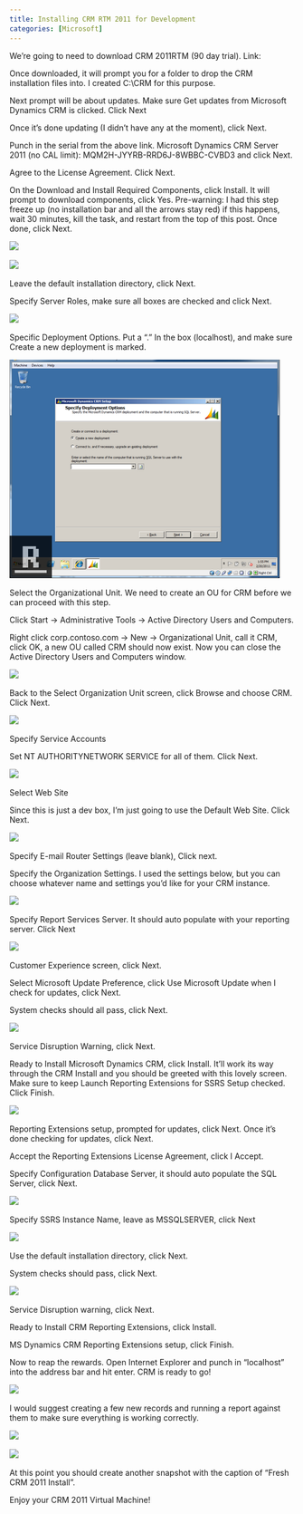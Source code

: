 ```yaml
---
title: Installing CRM RTM 2011 for Development
categories: [Microsoft]
---
```



We’re going to need to download CRM 2011RTM (90 day trial). Link: 

Once downloaded, it will prompt you for a folder to drop the CRM installation files into. I created C:\CRM for this purpose. 

Next prompt will be about updates. Make sure Get updates from Microsoft Dynamics CRM is clicked. Click Next

Once it’s done updating (I didn’t have any at the moment), click Next.

Punch in the serial from the above link. Microsoft Dynamics CRM Server 2011 (no CAL limit): MQM2H-JYYRB-RRD6J-8WBBC-CVBD3 and click Next.

Agree to the License Agreement. Click Next.

On the Download and Install Required Components, click Install. It will prompt to download components, click Yes. Pre-warning: I had this step freeze up (no installation bar and all the arrows stay red) if this happens, wait 30 minutes, kill the task, and restart from the top of this post. Once done, click Next.

![][2]

 [2]: /assets/img/old/CRM_Download_Install1.png

![][3]

 [3]: /assets/img/old/CRM_Download_Install_Done2.png

Leave the default installation directory, click Next.

Specify Server Roles, make sure all boxes are checked and click Next.

![][4]

 [4]: /assets/img/old/CRM_Specify_Server_Roles.png

Specific Deployment Options. Put a “.” In the box (localhost), and make sure Create a new deployment is marked.

![CRM specify development options][5]

 [5]: /assets/img/old/CRM_Specify_Development_Options.png

Select the Organizational Unit. We need to create an OU for CRM before we can proceed with this step.

Click Start -> Administrative Tools -> Active Directory Users and Computers.

Right click corp.contoso.com -> New -> Organizational Unit, call it CRM, click OK, a new OU called CRM should now exist. Now you can close the Active Directory Users and Computers window.

![][6]

 [6]: /assets/img/old/CRM_OU.png

Back to the Select Organization Unit screen, click Browse and choose CRM. Click Next.

![][7]

 [7]: /assets/img/old/CRM_OU_Pick.png

Specify Service Accounts

Set NT AUTHORITYNETWORK SERVICE for all of them. Click Next.

![][8]

 [8]: /assets/img/old/CRM_Specify_Service_Account.png

Select Web Site

Since this is just a dev box, I’m just going to use the Default Web Site. Click Next.

![][9]

 [9]: /assets/img/old/CRM_Select_Website.png

Specify E-mail Router Settings (leave blank), Click next.

Specify the Organization Settings. I used the settings below, but you can choose whatever name and settings you’d like for your CRM instance.

![][10]

 [10]: /assets/img/old/CRM_Organization_Settings.png

Specify Report Services Server. It should auto populate with your reporting server. Click Next

![][11]

 [11]: /assets/img/old/CRM_Reporting_Services_Server.png

Customer Experience screen, click Next.

Select Microsoft Update Preference, click Use Microsoft Update when I check for updates, click Next.

System checks should all pass, click Next.

![][12]

 [12]: /assets/img/old/CRM_System_Checks.png

Service Disruption Warning, click Next.

Ready to Install Microsoft Dynamics CRM, click Install. It’ll work its way through the CRM Install and you should be greeted with this lovely screen. Make sure to keep Launch Reporting Extensions for SSRS Setup checked. Click Finish.

![][13]

 [13]: /assets/img/old/CRM_Completed.png

Reporting Extensions setup, prompted for updates, click Next. Once it’s done checking for updates, click Next.

Accept the Reporting Extensions License Agreement, click I Accept.

Specify Configuration Database Server, it should auto populate the SQL Server, click Next.

![][14]

 [14]: /assets/img/old/CRM_SSRS_DB.png

Specify SSRS Instance Name, leave as MSSQLSERVER, click Next

![][15]

 [15]: /assets/img/old/CRM_SSRS_DB_Instance.png

Use the default installation directory, click Next.

System checks should pass, click Next.

![][16]

 [16]: /assets/img/old/CRM_SSRS_System_Checks.png

Service Disruption warning, click Next.

Ready to Install CRM Reporting Extensions, click Install.

MS Dynamics CRM Reporting Extensions setup, click Finish.

Now to reap the rewards. Open Internet Explorer and punch in “localhost” into the address bar and hit enter. CRM is ready to go!

![][17]

 [17]: /assets/img/old/CRM_SSRS_CRM_Open.png

I would suggest creating a few new records and running a report against them to make sure everything is working correctly.

![][18]

 [18]: /assets/img/old/CRM_SSRS_Test_Account.png

![][19]

 [19]: /assets/img/old/CRM_SSRS_Test_Report.png

At this point you should create another snapshot with the caption of “Fresh CRM 2011 Install”.

Enjoy your CRM 2011 Virtual Machine!
